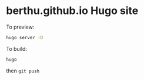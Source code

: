 # berthu.github.io Hugo site

To preview:
```bash
hugo server -D
```

To build:
```bash
hugo
```
then `git push`
